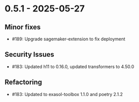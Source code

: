# 0.5.1 - 2025-05-27

## Minor fixes

* #189: Upgrade sagemaker-extension to fix deployment

## Security Issues

* #183: Updated h11 to 0.16.0, updated transformers to 4.50.0

## Refactoring

* #183: Updated to exasol-toolbox 1.1.0 and poetry 2.1.2
